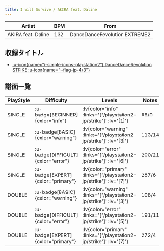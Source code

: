 ```yaml
---
title: I will Survive / AKIRA feat. Daline
---
```


|Artist|BPM|From|
|------|---|----|
|AKIRA feat. Daline|132|DanceDanceRevolution EXTREME2|

## 収録タイトル

- [ :u-icon{name="i-simple-icons-playstation2"} DanceDanceRevolution STRIKE :u-icon{name="i-flag-jp-4x3"} ](/playstation2-jp/strike)

## 譜面一覧

|PlayStyle|Difficulty|Levels|Notes|Movie|
|---------|----------|------|-----|-----|
|SINGLE| :u-badge[BEGINNER]{color="info"} | :lv{color="info" :links='["/playstation2-jp/strike"]' :lv='[1]'} |88/0||
|SINGLE| :u-badge[BASIC]{color="warning"} | :lv{color="warning" :links='["/playstation2-jp/strike"]' :lv='[3]'} |113/14||
|SINGLE| :u-badge[DIFFICULT]{color="error"} | :lv{color="error" :links='["/playstation2-jp/strike"]' :lv='[6]'} |200/21||
|SINGLE| :u-badge[EXPERT]{color="primary"} | :lv{color="primary" :links='["/playstation2-jp/strike"]' :lv='[7]'} |287/6||
|DOUBLE| :u-badge[BASIC]{color="warning"} | :lv{color="warning" :links='["/playstation2-jp/strike"]' :lv='[3]'} |108/4||
|DOUBLE| :u-badge[DIFFICULT]{color="error"} | :lv{color="error" :links='["/playstation2-jp/strike"]' :lv='[5]'} |191/11||
|DOUBLE| :u-badge[EXPERT]{color="primary"} | :lv{color="primary" :links='["/playstation2-jp/strike"]' :lv='[7]'} |272/4||

